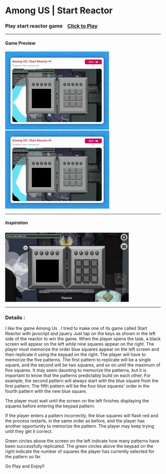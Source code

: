 <h1>Among US | Start Reactor</h1>
<h3>Play start reactor game&nbsp;&nbsp;&nbsp;&nbsp;<a href="https://rahulsahofficial.github.io/start_reactor/" target="black">Click to Play</a></h3>
<hr>
<h4>Game Preview</h4>
<img src="files/images/win.gif">
<img src="files/images/loose.gif">
<hr>

<h5>Inspiration</h5>
<img width="400px" src="files/images/inspiration.jpg">
<hr>
<h3>Details : </h3>
<p>I like the game Among Us .
I tried to make one of its game called Start Reactor with javscript and jquery 
Just tap on the keys  as shown in the left side of the reactor to win the game.
When the player opens the task, a black screen will appear on the left while nine squares appear on the right. The player must memorize the order blue squares appear on the left screen and then replicate it using the keypad on the right. The player will have to memorize the five patterns. The first pattern to replicate will be a single square, and the second will be two squares, and so on until the maximum of five squares. It may seem daunting to memorize the patterns, but it is important to know that the patterns predictably build on each other. For example, the second pattern will always start with the blue square from the first pattern. The fifth pattern will be the four blue squares' order in the fourth pattern with the new blue square.

The player must wait until the screen on the left finishes displaying the squares before entering the keypad pattern.

If the player enters a pattern incorrectly, the blue squares will flash red and the process restarts, in the same order as before, and the player has another opportunity to memorize the pattern. The player may keep trying until they get it correct.

Green circles above the screen on the left indicate how many patterns have been successfully replicated. The green circles above the keypad on the right indicate the number of squares the player has currently selected for the pattern so far.

Go Play and Enjoy!!</p>
